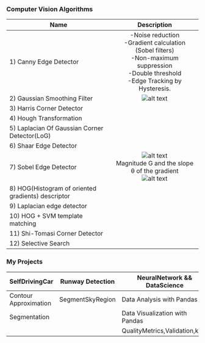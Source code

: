 
### Computer Vision Algorithms

| Name | Description |
|----------------|:-----------------:|
|1) Canny Edge Detector|-Noise reduction<br/>-Gradient calculation (Sobel filters)<br/>-Non-maximum suppression<br/>-Double threshold<br/>-Edge Tracking by  Hysteresis.|
|2) Gaussian Smoothing Filter|![alt text](https://miro.medium.com/max/525/1*YpLYVBomcYNNbwncG5iP9Q.png)|
|3) Harris Corner Detector||
|4) Hough Transformation||
|5) Laplacian Of Gaussian Corner Detector(LoG)||
|6) Shaar Edge Detector||
|7) Sobel Edge Detector| ![alt text](https://miro.medium.com/max/276/1*r5Y22pLJjDMl19tcqXseZQ.png)<br/>Magnitude G and the slope θ of the gradient<br/>![alt text](https://miro.medium.com/max/147/1*HmperNZ1AXXNONDbrsJNAg.png) |
|8) HOG(Histogram of oriented gradients) descriptor||
|9) Laplacian edge detector||
|10) HOG + SVM template matching||
|11) Shi-Tomasi Corner Detector||
|12) Selective Search||

### My Projects

| SelfDrivingCar | Runway Detection | NeuralNetwork && DataScience 
|----------------|-----------------|-------------------|
|Contour Approximation|SegmentSkyRegion|Data Analysis with Pandas|
|Segmentation||Data Visualization with Pandas|
|||QualityMetrics,Validation,kNN|






